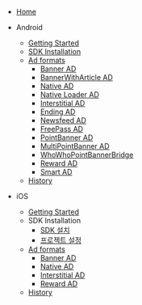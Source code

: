 - [Home](/)
  

- Android
  - [Getting Started](Android/getStarted.md)
  - [SDK Installation](Android/installation.md)
  - [Ad formats](Android/usage.md)
    - [Banner AD](Android/bannerAd.md)
    - [BannerWithArticle AD](Android/bannerWithArticleAd.md)
    - [Native AD](Android/nativeAd.md)
    - [Native Loader AD](Android/nativeLoaderAd.md)
    - [Interstitial AD](Android/interstitailAd.md)
    - [Ending AD](Android/endingAd.md)
    - [Newsfeed AD](Android/newsfeedAd.md)
    - [FreePass AD](Android/freePassAd.md)
    - [PointBanner AD](Android/pointBannerAd.md)
    - [MultiPointBanner AD](Android/multiPointBannerAd.md)
    - [WhoWhoPointBannerBridge](Android/whowhoPointBannerBridge.md)
    - [Reward AD](Android/rewardAd.md)
    - [Smart AD](Android/smartAd.md)
  - [History](Android/history.md)
  

- iOS
  - [Getting Started](iOS/getStarted.md)
  - SDK Installation
    - [SDK 설치](iOS/installation_base.md)
    - [프로젝트 설정](iOS/installation_other.md)
  - [Ad formats](iOS/usage.md)
    - [Banner AD](iOS/banner.md)
    - [Native AD](iOS/nativeAd.md)
    - [Interstitial AD](iOS/interstitailAd.md)
    - [Reward AD](iOS/rewardAd.md)
  - [History](iOS/history.md)
  
  
